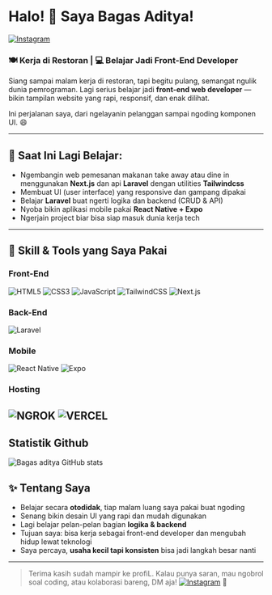 # Halo! 👋 Saya Bagas Aditya!

[![Instagram](https://img.shields.io/badge/@bagas__adtyaa-E4405F?style=for-the-badge&logo=instagram&logoColor=white)](https://instagram.com/bagas_adtyaa)

### 🍽️ Kerja di Restoran | 💻 Belajar Jadi Front-End Developer

Siang sampai malam kerja di restoran, tapi begitu pulang, semangat ngulik dunia pemrograman. Lagi serius belajar jadi **front-end web developer** — bikin tampilan website yang rapi, responsif, dan enak dilihat.

Ini perjalanan saya, dari ngelayanin pelanggan sampai ngoding komponen UI. 😄

---

## 🚀 Saat Ini Lagi Belajar:
- Ngembangin web pemesanan makanan take away atau dine in menggunakan **Next.js** dan api **Laravel** dengan utilities **Tailwindcss**
- Membuat UI (user interface) yang responsive dan gampang dipakai
- Belajar **Laravel** buat ngerti logika dan backend (CRUD & API)
- Nyoba bikin aplikasi mobile pakai **React Native + Expo**
- Ngerjain project biar bisa siap masuk dunia kerja tech

---

## 🔧 Skill & Tools yang Saya Pakai
### Front-End
![HTML5](https://img.shields.io/badge/HTML5-E34F26?style=flat-square&logo=html5&logoColor=white)
![CSS3](https://img.shields.io/badge/CSS3-1572B6?style=flat-square&logo=css3&logoColor=white)
![JavaScript](https://img.shields.io/badge/JavaScript-F7DF1E?style=flat-square&logo=javascript&logoColor=black)
![TailwindCSS](https://img.shields.io/badge/TailwindCSS-38B2AC?style=flat-square&logo=tailwind-css&logoColor=white)
![Next.js](https://img.shields.io/badge/next%20js-000000?style=for-the-badge&logo=nextdotjs&logoColor=white)

### Back-End
![Laravel](https://img.shields.io/badge/Laravel-FF2D20?style=for-the-badge&logo=laravel&logoColor=white)

### Mobile
![React Native](https://img.shields.io/badge/React_Native-20232A?style=flat-square&logo=react&logoColor=61DAFB)
![Expo](https://img.shields.io/badge/Expo-000020?style=flat-square&logo=expo&logoColor=white)

### Hosting
![NGROK](https://img.shields.io/badge/ngrok-140648?style=for-the-badge&logo=Ngrok&logoColor=white)
![VERCEL](https://img.shields.io/badge/Vercel-000000?style=for-the-badge&logo=vercel&logoColor=white)
---

## Statistik Github
![Bagas aditya GitHub stats](https://github-readme-stats.vercel.app/api?username=bagasadityaa&show_icons=true)

## ✨ Tentang Saya
- Belajar secara **otodidak**, tiap malam luang saya pakai buat ngoding
- Senang bikin desain UI yang rapi dan mudah digunakan
- Lagi belajar pelan-pelan bagian **logika & backend**
- Tujuan saya: bisa kerja sebagai front-end developer dan mengubah hidup lewat teknologi
- Saya percaya, **usaha kecil tapi konsisten** bisa jadi langkah besar nanti

---

>Terima kasih sudah mampir ke profiL. Kalau punya saran, mau ngobrol soal coding, atau kolaborasi bareng, DM aja! [![Instagram](https://img.shields.io/badge/@bagas__adtyaa-E4405F?style=for-the-badge&logo=instagram&logoColor=white)](https://instagram.com/bagas_adtyaa) 🙌
